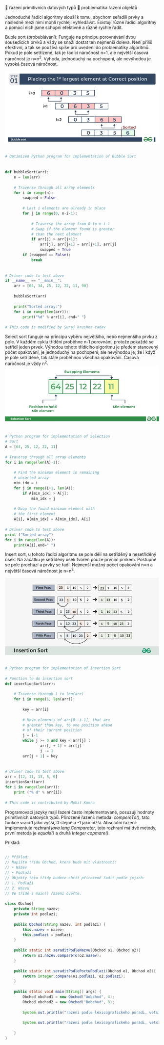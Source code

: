  řazení primitivních datových typů
 problematika řazení objektů

Jednoduché řadící algoritmy slouží k tomu, abychom seřadili prvky a následně mezi nimi mohli rychleji vyhledávat. Existují různé řadící algoritmy a pomocí nich jsme schopni efektivně a různě rychle řadit.

Buble sort (probublávání): Funguje na principu porovnávání dvou sousedících prvků a vždy se snaží dostat ten nejmenší doleva. Není příliš efektivní, a tak se používá spíše pro uvedení do problematiky algoritmů. Pokud je pole setřízené, tak je řadící náročnost n=1, ale největší časová náročnost je n=n$^2$. Výhoda, jednoduchý na pochopení, ale nevýhodou je vysoká časová náročnost.

![](content/Pattern/1.webp)

``` Python

# Optimized Python program for implementation of Bubble Sort


def bubbleSort(arr):
    n = len(arr)
    
    # Traverse through all array elements
    for i in range(n):
        swapped = False

        # Last i elements are already in place
        for j in range(0, n-i-1):

            # Traverse the array from 0 to n-i-1
            # Swap if the element found is greater
            # than the next element
            if arr[j] > arr[j+1]:
                arr[j], arr[j+1] = arr[j+1], arr[j]
                swapped = True
        if (swapped == False):
            break


# Driver code to test above
if __name__ == "__main__":
    arr = [64, 34, 25, 12, 22, 11, 90]

    bubbleSort(arr)

    print("Sorted array:")
    for i in range(len(arr)):
        print("%d" % arr[i], end=" ")

# This code is modified by Suraj krushna Yadav


```

Select sort funguje na principu výběru největšího, nebo nejmenšího prvku z pole. V každém cyklu třídění proběhne n-1 porovnání, protože pokaždé se setřídí jeden prvek. Výhodou tohoto třídícího algoritmu je předem stanovený počet opakování, je jednoduchý na pochopení, ale nevýhodou je, že i když je pole setříděné, tak stále proběhnou všechna opakování. Časová náročnost je vždy n$^2$.
![](1%201.webp)

``` Python

# Python program for implementation of Selection
# Sort
A = [64, 25, 12, 22, 11]

# Traverse through all array elements
for i in range(len(A)-1):
    
    # Find the minimum element in remaining 
    # unsorted array
    min_idx = i
    for j in range(i+1, len(A)):
        if A[min_idx] > A[j]:
            min_idx = j
            
    # Swap the found minimum element with 
    # the first element        
    A[i], A[min_idx] = A[min_idx], A[i]

# Driver code to test above
print ("Sorted array")
for i in range(len(A)):
    print(A[i],end=" ") 


```

Insert sort, u tohoto řadící algoritmu se pole dělí na setříděný a nesetříděný úsek. Na začátku je setříděný úsek tvořen pouze prvním prvkem. Postupně se pole prochází a prvky se řadí. Nejmenší možný počet opakování n=n a největší časová náročnost je n=n$^2$.

![](content/Pattern/Insertion-Sort.webp)


``` Python 

# Python program for implementation of Insertion Sort

# Function to do insertion sort
def insertionSort(arr):

    # Traverse through 1 to len(arr)
    for i in range(1, len(arr)):

        key = arr[i]

        # Move elements of arr[0..i-1], that are
        # greater than key, to one position ahead
        # of their current position
        j = i-1
        while j >= 0 and key < arr[j] :
                arr[j + 1] = arr[j]
                j -= 1
        arr[j + 1] = key


# Driver code to test above
arr = [12, 11, 13, 5, 6]
insertionSort(arr)
for i in range(len(arr)):
    print ("% d" % arr[i])

# This code is contributed by Mohit Kumra


```

Programovací jazyky mají řazení často implementované, posuzují hodnoty primitivních datových typů.
Přirozené řazení: metoda *.compereTo()*, tato funkce vrací 1 jako vyšší, 0 stejně a -1 jako nižší.
Absolutní řazení: implementuje rozhraní *java.lang.Comparator*, toto rozhraní má dvě metody, první metoda je *equals()* a druhá *Integer copmare()*.

Příklad:
``` Java

// Příklad:
// Napište třídu Obchod, která bude mít vlastnosti:
// • Název
// • Podlaží
// Objekty této třídy budete chtít přirozeně řadit podle jejich:
// 1. Podlaží
// 2. Názvu
// Ve třídě s main() řazení ověřte.

class Obchod{
    private String nazev;
    private int podlazi;

    public Obchod(String nazev, int podlazi) {
        this.nazev = nazev;
        this.podlazi = podlazi;
    }

    public static int seraditPodleNazvu(Obchod o1, Obchod o2){
        return o1.nazev.compareTo(o2.nazev);
    }

    public static int seraditPodlePoctuPodlazi(Obchod o1, Obchod o2){
        return Integer.compare(o1.podlazi, o2.podlazi);
    }

    public static void main(String[] args) {
        Obchod obchod1 = new Obchod("Aobchod", 4);
        Obchod obchod2 = new Obchod("Bobchod", 3);
  
        System.out.println("razeni podle lexicografickeho poradi, vetsi 1, mensi -1, rovna se 0: " + seraditPodleNazvu(obchod1, obchod2));

        System.out.println("razeni podle lexicografickeho poradi, vetsi 1, mensi -1, rovna se 0: " + seraditPodlePoctuPodlazi(obchod1, obchod2));

    }
}

```
